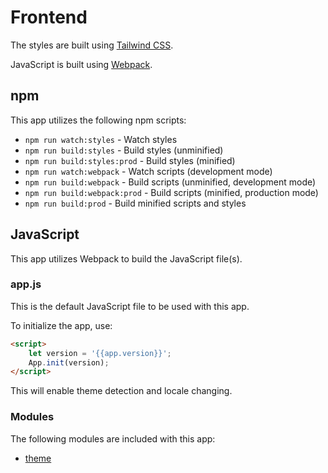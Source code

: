 # Frontend

The styles are built using [Tailwind CSS](https://tailwindcss.com/).

JavaScript is built using [Webpack](https://webpack.js.org/).

## npm 

This app utilizes the following npm scripts:

- `npm run watch:styles` - Watch styles
- `npm run build:styles` - Build styles (unminified)
- `npm run build:styles:prod` - Build styles (minified)
- `npm run watch:webpack` - Watch scripts (development mode)
- `npm run build:webpack` - Build scripts (unminified, development mode)
- `npm run build:webpack:prod` - Build scripts (minified, production mode)
- `npm run build:prod` - Build minified scripts and styles

## JavaScript

This app utilizes Webpack to build the JavaScript file(s).

### app.js

This is the default JavaScript file to be used with this app.

To initialize the app, use:

```html
<script>
    let version = '{{app.version}}';
    App.init(version);
</script>
```

This will enable theme detection and locale changing.

### Modules

The following modules are included with this app:

- [theme](modules/theme.md)